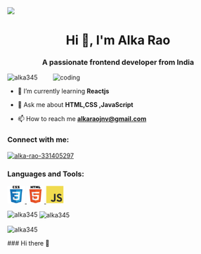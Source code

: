<img src="https://www.vectorstock.com/royalty-free-vector/flat-style-thin-line-banner-design-of-coding-vector-15041277">
<h1 align="center">Hi 👋, I'm Alka Rao</h1>
<h3 align="center">A passionate frontend developer from India</h3>
<img align ="right" alt ="coding" width="400" src="https://lottiefiles.com/animations/girl-on-computer-with-idea-vKx1wtZe5l">

<p align="left"> <img src="https://komarev.com/ghpvc/?username=alka345&label=Profile%20views&color=0e75b6&style=flat" alt="alka345" /> </p>

- 🌱 I’m currently learning **Reactjs**

- 💬 Ask me about **HTML,CSS ,JavaScript**

- 📫 How to reach me **alkaraojnv@gmail.com**

<h3 align="left">Connect with me:</h3>
<p align="left">
<a href="https://linkedin.com/in/alka-rao-331405297" target="blank"><img align="center" src="https://raw.githubusercontent.com/rahuldkjain/github-profile-readme-generator/master/src/images/icons/Social/linked-in-alt.svg" alt="alka-rao-331405297" height="30" width="40" /></a>
</p>

<h3 align="left">Languages and Tools:</h3>
<p align="left"> <a href="https://www.w3schools.com/css/" target="_blank" rel="noreferrer"> <img src="https://raw.githubusercontent.com/devicons/devicon/master/icons/css3/css3-original-wordmark.svg" alt="css3" width="40" height="40"/> </a> <a href="https://www.w3.org/html/" target="_blank" rel="noreferrer"> <img src="https://raw.githubusercontent.com/devicons/devicon/master/icons/html5/html5-original-wordmark.svg" alt="html5" width="40" height="40"/> </a> <a href="https://developer.mozilla.org/en-US/docs/Web/JavaScript" target="_blank" rel="noreferrer"> <img src="https://raw.githubusercontent.com/devicons/devicon/master/icons/javascript/javascript-original.svg" alt="javascript" width="40" height="40"/> </a> </p>

<p><img align="left" src="https://github-readme-stats.vercel.app/api/top-langs?username=alka345&show_icons=true&locale=en&layout=compact" alt="alka345" /></p>

<p>&nbsp;<img align="center" src="https://github-readme-stats.vercel.app/api?username=alka345&show_icons=true&locale=en" alt="alka345" /></p>

<p><img align="center" src="https://github-readme-streak-stats.herokuapp.com/?user=alka345&" alt="alka345" /></p>
### Hi there 👋

<!--
**alka345/alka345** is a ✨ _special_ ✨ repository because its `README.md` (this file) appears on your GitHub profile.

[[MasterHead](https://www.vectorstock.com/royalty-free-vector/flat-style-thin-line-banner-design-of-coding-vector-15041277)
<h1 align="center">Hi 👋, I'm Alka Rao</h1>
<h3 align="center">A passionate frontend developer from India</h3>
<img align ="right" alt ="coding" width="400" src="https://www.google.com/imgres?imgurl=https%3A%2F%2Fuser-images.githubusercontent.com%2F74038190%2F236119160-976a0405-caa7-470c-9356-16d43402ea0a.gif&tbnid=hG9Wqf67TP1hgM&vet=12ahUKEwj65573zYaDAxU_SWwGHYjzBNsQMygFegQIARBg..i&imgrefurl=https%3A%2F%2Fgithub.com%2FAnmol-Baranwal%2FCool-GIFs-For-GitHub&docid=hqmA8T4OFW0sOM&w=640&h=640&q=animated%20%20girl%20coding%20gif%20image&ved=2ahUKEwj65573zYaDAxU_SWwGHYjzBNsQMygFegQIARBg">

<p align="left"> <img src="https://komarev.com/ghpvc/?username=alka345&label=Profile%20views&color=0e75b6&style=flat" alt="alka345" /> </p>

- 🌱 I’m currently learning **Reactjs**

- 💬 Ask me about **HTML,CSS ,JavaScript**

- 📫 How to reach me **alkaraojnv@gmail.com**

<h3 align="left">Connect with me:</h3>
<p align="left">
<a href="https://linkedin.com/in/alka-rao-331405297" target="blank"><img align="center" src="https://raw.githubusercontent.com/rahuldkjain/github-profile-readme-generator/master/src/images/icons/Social/linked-in-alt.svg" alt="alka-rao-331405297" height="30" width="40" /></a>
</p>

<h3 align="left">Languages and Tools:</h3>
<p align="left"> <a href="https://www.w3schools.com/css/" target="_blank" rel="noreferrer"> <img src="https://raw.githubusercontent.com/devicons/devicon/master/icons/css3/css3-original-wordmark.svg" alt="css3" width="40" height="40"/> </a> <a href="https://www.w3.org/html/" target="_blank" rel="noreferrer"> <img src="https://raw.githubusercontent.com/devicons/devicon/master/icons/html5/html5-original-wordmark.svg" alt="html5" width="40" height="40"/> </a> <a href="https://developer.mozilla.org/en-US/docs/Web/JavaScript" target="_blank" rel="noreferrer"> <img src="https://raw.githubusercontent.com/devicons/devicon/master/icons/javascript/javascript-original.svg" alt="javascript" width="40" height="40"/> </a> </p>

<p><img align="left" src="https://github-readme-stats.vercel.app/api/top-langs?username=alka345&show_icons=true&locale=en&layout=compact" alt="alka345" /></p>

<p>&nbsp;<img align="center" src="https://github-readme-stats.vercel.app/api?username=alka345&show_icons=true&locale=en" alt="alka345" /></p>

<p><img align="center" src="https://github-readme-streak-stats.herokuapp.com/?user=alka345&" alt="alka345" /></p>

Here are some ideas to get you started:

- 🔭 I’m currently working on ...
- 🌱 I’m currently learning ...
- 👯 I’m looking to collaborate on ...
- 🤔 I’m looking for help with ...
- 💬 Ask me about ...
- 📫 How to reach me: ...
- 😄 Pronouns: ...
- ⚡ Fun fact: ...
-->
